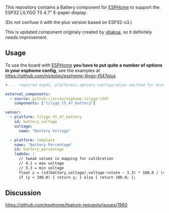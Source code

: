 This repository contains a Battery component for [ESPHome](https://esphome.io/)
to support the ESP32 LILYGO T5 4.7" E-paper display.

(Do not confuse it with the plus version based on ESP32-s3.)

This is updated component originaly created by [vbaksa](https://github.com/vbaksa/esphome/tree/dev/esphome/components/lilygo_t5_47_battery), so it definitely needs improvement.  

## Usage

To use the board with [ESPHome](https://esphome.io/) **you have to put quite a
number of options in your esphome config**, see the examples at https://github.com/nickolay/esphome-lilygo-t547plus

```yaml
# ... required esp32, platformio_options configuration omitted for brevity ...

external_components:
  - source: github://arcao/esphome-lilygo-t547
    components: ["lilygo_t5_47_battery"]

sensor:
  - platform: lilygo_t5_47_battery
    id: battery_voltage
    voltage:
      name: "Battery Voltage"

  - platform: template
    name: "Battery Percentage"
    id: battery_percentage
    lambda: |-
      // tweak values in mapping for calibration
      // 4.1 = max voltage
      // 3.3 = min voltage
      float y = (id(battery_voltage).voltage->state - 3.3) * 100.0 / (4.1 - 3.3);
      if (y < 100.0) { return y; } else { return 100.0; };
```

## Discussion

https://github.com/esphome/feature-requests/issues/1960
